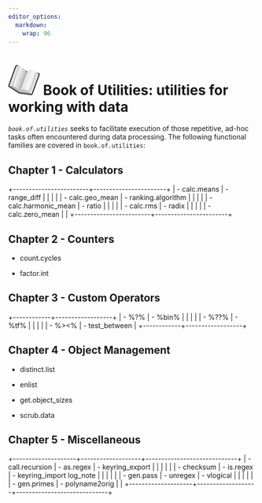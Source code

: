 ```yaml
---
editor_options: 
  markdown: 
    wrap: 96
---
```


# ![book](book_small.png) Book of Utilities: utilities for working with data

*`book.of.utilities`* seeks to facilitate execution of those repetitive, ad-hoc tasks often
encountered during data processing. The following functional families are covered in
`book.of.utilities`:

## Chapter 1 - Calculators

+------------------------+-----------------------+
| -   calc.means         | -   range_diff        |
|                        |                       |
| -   calc.geo_mean      | -   ranking.algorithm |
|                        |                       |
| -   calc.harmonic_mean | -   ratio             |
|                        |                       |
| -   calc.rms           | -   radix             |
|                        |                       |
| -   calc.zero_mean     |                       |
+------------------------+-----------------------+

## Chapter 2 - Counters

-   count.cycles

-   factor.int

## Chapter 3 - Custom Operators

+------------+------------------+
| -   %?%    | -   %bin%        |
|            |                  |
| -   %??%   | -   %tf%         |
|            |                  |
| -   %\>\<% | -   test_between |
+------------+------------------+

## Chapter 4 - Object Management

-   distinct.list

-   enlist

-   get.object_sizes

-   scrub.data

## Chapter 5 - Miscellaneous

+--------------------+-------------------+-----------------------------+
| -   call.recursion | -   as.regex      | -   keyring_export          |
|                    |                   |                             |
| -   checksum       | -   is.regex      | -   keyring_import log_note |
|                    |                   |                             |
| -   gen.pass       | -   unregex       | -   vlogical                |
|                    |                   |                             |
| -   gen.primes     | -   polyname2orig |                             |
+--------------------+-------------------+-----------------------------+
